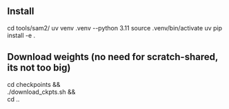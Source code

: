 ## Install
cd tools/sam2/
uv venv .venv --python 3.11
source .venv/bin/activate
uv pip install -e .

## Download weights (no need for scratch-shared, its not too big)
cd checkpoints && \
./download_ckpts.sh && \
cd ..